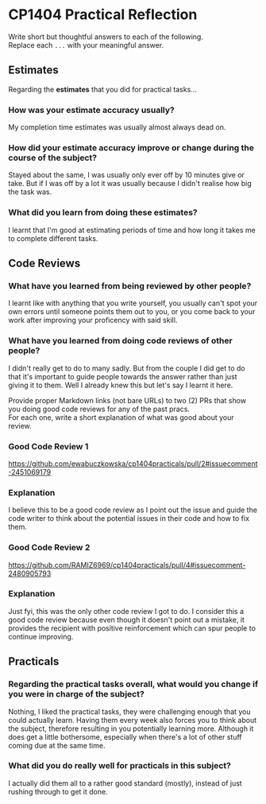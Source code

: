 # CP1404 Practical Reflection

Write short but thoughtful answers to each of the following.  
Replace each `...` with your meaningful answer.

## Estimates

Regarding the **estimates** that you did for practical tasks...

### How was your estimate accuracy usually?

My completion time estimates was usually almost always dead on. 

### How did your estimate accuracy improve or change during the course of the subject?

Stayed about the same, I was usually only ever off by 10 minutes give or take. But if I was off by 
a lot it was usually because I didn't realise how big the task was.

### What did you learn from doing these estimates?

I learnt that I'm good at estimating periods of time and how long it takes me to complete different
tasks.

## Code Reviews

### What have you learned from being reviewed by other people?

I learnt like with anything that you write yourself, you usually can't spot your own errors
until someone points them out to you, or you come back to your work after improving your 
proficency with said skill.

### What have you learned from doing code reviews of other people?

I didn't really get to do to many sadly. But from the couple I did get to do that it's important
to guide people towards the answer rather than just giving it to them. Well I already knew this but
let's say I learnt it here.

Provide proper Markdown links (not bare URLs) to two (2) PRs that show you doing good code reviews for any of the past
pracs.  
For each one, write a short explanation of what was good about your review.

### Good Code Review 1

https://github.com/ewabuczkowska/cp1404practicals/pull/2#issuecomment-2451069179

### Explanation

I believe this to be a good code review as I point out the issue and guide the code writer to 
think about the potential issues in their code and how to fix them.

### Good Code Review 2

https://github.com/RAMIZ6969/cp1404practicals/pull/4#issuecomment-2480905793

### Explanation

Just fyi, this was the only other code review I got to do.
I consider this a good code review because even though it doesn't point out a mistake, it provides 
the recipient with positive reinforcement which can spur people to continue improving.

## Practicals

### Regarding the **practical tasks** overall, what would you change if you were in charge of the subject?

Nothing, I liked the practical tasks, they were challenging enough that you could actually learn.
Having them every week also forces you to think about the subject, therefore resulting in you 
potentially learning more. Although it does get a little bothersome, especially when there's a lot
of other stuff coming due at the same time.

### What did you do really well for practicals in this subject?

I actually did them all to a rather good standard (mostly), instead of just rushing through to 
get it done.

